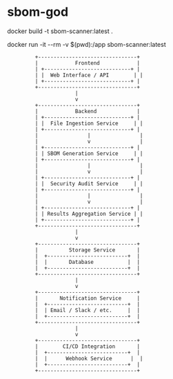 # sbom-god

docker build -t sbom-scanner:latest .

docker run -it --rm -v $(pwd):/app sbom-scanner:latest

             +--------------------------------+
             |            Frontend            |
             | +----------------------------+ |
             | |  Web Interface / API        | |
             | +----------------------------+ |
             +--------------------------------+
                          |
                          v
             +--------------------------------+
             |            Backend             |
             | +----------------------------+ |
             | |  File Ingestion Service     | |
             | +----------------------------+ |
             |                |                |
             |                v                |
             | +----------------------------+ |
             | | SBOM Generation Service     | |
             | +----------------------------+ |
             |                |                |
             |                v                |
             | +----------------------------+ |
             | |  Security Audit Service     | |
             | +----------------------------+ |
             |                |                |
             |                v                |
             | +----------------------------+ |
             | | Results Aggregation Service | |
             | +----------------------------+ |
             +--------------------------------+
                          |
                          v
             +--------------------------------+
             |          Storage Service       |
             |  +--------------------------+  |
             |  |       Database           |  |
             |  +--------------------------+  |
             +--------------------------------+
                          |
                          v
             +--------------------------------+
             |       Notification Service     |
             |  +--------------------------+  |
             |  | Email / Slack / etc.     |  |
             |  +--------------------------+  |
             +--------------------------------+
                          |
                          v
             +--------------------------------+
             |        CI/CD Integration       |
             |  +--------------------------+  |
             |  |      Webhook Service      |  |
             |  +--------------------------+  |
             +--------------------------------+
